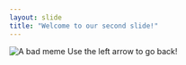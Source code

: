 ```yaml
---
layout: slide
title: "Welcome to our second slide!"
---
```

![A bad meme](https://www.google.com/url?sa=i&source=images&cd=&cad=rja&uact=8&ved=2ahUKEwjRzbCfqbPgAhVRZ1AKHTjzCEcQjRx6BAgBEAU&url=https%3A%2F%2Fwww.advidera.com%2Fglossar%2Fmeme%2F&psig=AOvVaw1OcdZpuMObiYV8valOz40t&ust=1549962170292369)
Use the left arrow to go back!
